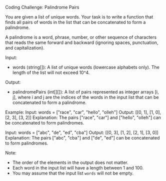 Coding Challenge: Palindrome Pairs

You are given a list of unique words. Your task is to write a function that finds all pairs of words in the list that can be concatenated to form a palindrome.

A palindrome is a word, phrase, number, or other sequence of characters that reads the same forward and backward (ignoring spaces, punctuation, and capitalization).

Input:
- words (string[]): A list of unique words (lowercase alphabets only). The length of the list will not exceed 10^4.

Output:
- palindromePairs (int[][]): A list of pairs represented as integer arrays [i, j], where i and j are the indices of the words in the input list that can be concatenated to form a palindrome.

Example:
Input: words = ["race", "car", "hello", "olleh"]
Output: [[0, 1], [1, 0], [2, 3], [3, 2]]
Explanation: The pairs ["race", "car"] and ["hello", "olleh"] can be concatenated to form palindromes.

Input: words = ["abc", "de", "ed", "cba"]
Output: [[0, 3], [1, 2], [2, 1], [3, 0]]
Explanation: The pairs ["abc", "cba"] and ["de", "ed"] can be concatenated to form palindromes.

Note:
- The order of the elements in the output does not matter.
- Each word in the input list will have a length between 1 and 100.
- You may assume that the input list `words` will not be empty.
